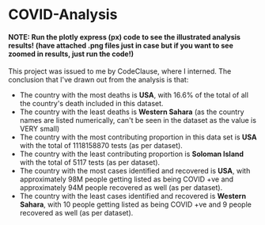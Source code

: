 # COVID-Analysis
#### NOTE: Run the plotly express (px) code to see the illustrated analysis results! (have attached .png files just in case but if you want to see zoomed in results, just run the code!)
This project was issued to me by CodeClause, where I interned.
The conclusion that I've drawn out from the analysis is that:
- The country with the most deaths is **USA**, with 16.6% of the total of all the country's death included in this dataset. 
- The country with the least deaths is **Western Sahara** (as the country names are listed numerically, can't be seen in the dataset as the value is VERY small)
- The country with the most contributing proportion in this data set is **USA** with the total of 1118158870 tests (as per dataset).
- The country with the least contributing proportion is **Soloman Island** with the total of 5117 tests (as per dataset).
- The country with the most cases identified and recovered is **USA**, with approximately 98M people getting listed as being COVID +ve and approximately 94M people recovered as well (as per dataset).
- The country with the least cases identified and recovered is **Western Sahara**, with 10 people getting listed as being COVID +ve and 9 people recovered as well (as per dataset).
